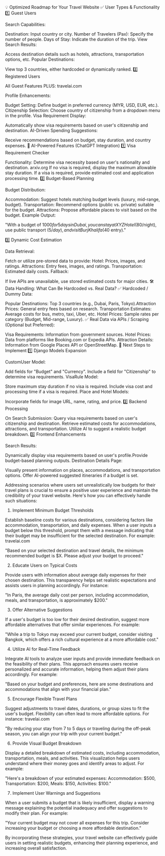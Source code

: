 💡 Optimized Roadmap for Your Travel Website
✅ User Types & Functionality
1️⃣ Guest Users

Search Capabilities:

Destination: Input country or city.​
Number of Travelers (Pax): Specify the number of people.​
Days of Stay: Indicate the duration of the trip.​
View Search Results:

Access destination details such as hotels, attractions, transportation options, etc.​
Popular Destinations:

View top 3 countries, either hardcoded or dynamically ranked.​
2️⃣ Registered Users

All Guest Features PLUS:​
travelai.com

Profile Enhancements:

Budget Setting: Define budget in preferred currency (MYR, USD, EUR, etc.).​
Citizenship Selection: Choose country of citizenship from a dropdown menu in the profile.​
Visa Requirement Display:

Automatically show visa requirements based on user's citizenship and destination.​
AI-Driven Spending Suggestions:

Receive recommendations based on budget, stay duration, and country expenses.​
🤖 AI-Powered Features (ChatGPT Integration)
1️⃣ Visa Requirement Checker

Functionality:
Determine visa necessity based on user's nationality and destination.​
arxiv.org
If no visa is required, display the maximum allowable stay duration.​
If a visa is required, provide estimated cost and application processing time.​
2️⃣ Budget-Based Planning

Budget Distribution:

Accommodation: Suggest hotels matching budget levels (luxury, mid-range, budget).​
Transportation: Recommend options (public vs. private) suitable for the budget.​
Attractions: Propose affordable places to visit based on the budget.​
Example Output:

"With a budget of $1000 for 5 days in Dubai, you can stay at XYZ Hotel ($80/night), use public transport ($5/day), and visit Burj Khalifa ($40 entry)."​

3️⃣ Dynamic Cost Estimation

Data Retrieval:

Fetch or utilize pre-stored data to provide:​
Hotel: Prices, images, and ratings.
Attractions: Entry fees, images, and ratings.
Transportation: Estimated daily costs.
Fallback:

If live APIs are unavailable, use stored estimated costs for major cities.​
🛠 Data Handling: What Can Be Hardcoded vs. Real Data?
✅ Hardcoded / Dummy Data:

Popular Destinations: Top 3 countries (e.g., Dubai, Paris, Tokyo).​
Attraction Prices: General entry fees based on research.​
Transportation Estimates: Average costs for bus, metro, taxi, Uber, etc.​
Hotel Prices: Sample rates per category (Budget, Mid-range, Luxury).​
✅ Real Data via APIs / Scraping (Optional but Preferred):

Visa Requirements: Information from government sources.​
Hotel Prices: Data from platforms like Booking.com or Expedia APIs.​
Attraction Details: Information from Google Places API or OpenStreetMap.​
📌 Next Steps to Implement
1️⃣ Django Models Expansion

CustomUser Model:

Add fields for "Budget" and "Currency".​
Include a field for "Citizenship" to determine visa requirements.​
VisaRule Model:

Store maximum stay duration if no visa is required.​
Include visa cost and processing time if a visa is required.​
Place and Hotel Models:

Incorporate fields for image URL, name, rating, and price.​
2️⃣ Backend Processing

On Search Submission:
Query visa requirements based on user's citizenship and destination.​
Retrieve estimated costs for accommodations, attractions, and transportation.​
Utilize AI to suggest a realistic budget breakdown.​
3️⃣ Frontend Enhancements

Search Results:

Dynamically display visa requirements based on user's profile.​
Provide budget-based planning outputs.​
Destination Details Page:

Visually present information on places, accommodations, and transportation options.​
Offer AI-powered suggested itineraries if a budget is set.

​Addressing scenarios where users set unrealistically low budgets for their travel plans is crucial to ensure a positive user experience and maintain the credibility of your travel website. Here's how you can effectively handle such situations:​

1. Implement Minimum Budget Thresholds

Establish baseline costs for various destinations, considering factors like accommodation, transportation, and daily expenses. When a user inputs a budget below this threshold, prompt them with a message indicating that their budget may be insufficient for the selected destination. For example:​
travelai.com

"Based on your selected destination and travel details, the minimum recommended budget is $X. Please adjust your budget to proceed."​

2. Educate Users on Typical Costs

Provide users with information about average daily expenses for their chosen destination. This transparency helps set realistic expectations and assists users in planning accordingly. For instance:​

"In Paris, the average daily cost per person, including accommodation, meals, and transportation, is approximately $200."​

3. Offer Alternative Suggestions

If a user's budget is too low for their desired destination, suggest more affordable alternatives that offer similar experiences. For example:​

"While a trip to Tokyo may exceed your current budget, consider visiting Bangkok, which offers a rich cultural experience at a more affordable cost."​

4. Utilize AI for Real-Time Feedback

Integrate AI tools to analyze user inputs and provide immediate feedback on the feasibility of their plans. This approach ensures users receive personalized and accurate information, helping them adjust their plans accordingly. For example:​

"Based on your budget and preferences, here are some destinations and accommodations that align with your financial plan."​

5. Encourage Flexible Travel Plans

Suggest adjustments to travel dates, durations, or group sizes to fit the user's budget. Flexibility can often lead to more affordable options. For instance:​
travelai.com

"By reducing your stay from 7 to 5 days or traveling during the off-peak season, you can align your trip with your current budget."​

6. Provide Visual Budget Breakdown

Display a detailed breakdown of estimated costs, including accommodation, transportation, meals, and activities. This visualization helps users understand where their money goes and identify areas to adjust. For example:​

"Here's a breakdown of your estimated expenses: Accommodation: $500, Transportation: $200, Meals: $150, Activities: $100."​

7. Implement User Warnings and Suggestions

When a user submits a budget that is likely insufficient, display a warning message explaining the potential inadequacy and offer suggestions to modify their plan. For example:​

"Your current budget may not cover all expenses for this trip. Consider increasing your budget or choosing a more affordable destination."​

By incorporating these strategies, your travel website can effectively guide users in setting realistic budgets, enhancing their planning experience, and increasing overall satisfaction.